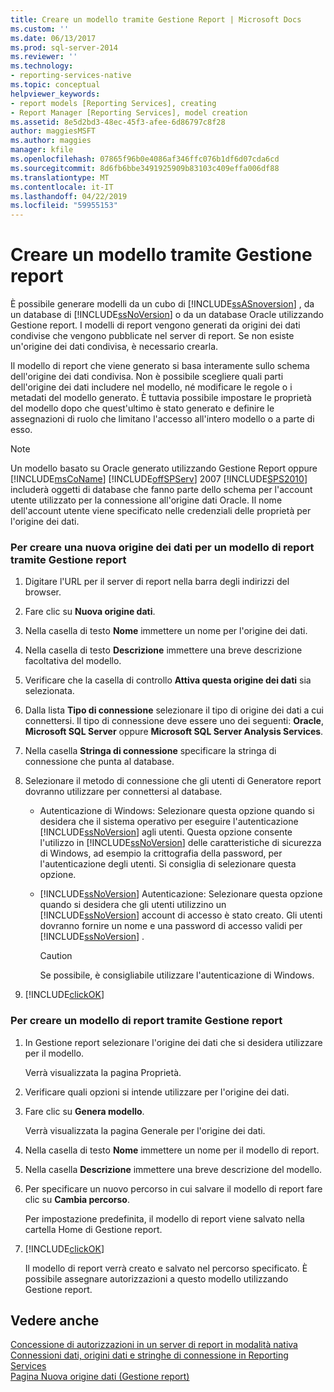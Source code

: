 ```yaml
---
title: Creare un modello tramite Gestione Report | Microsoft Docs
ms.custom: ''
ms.date: 06/13/2017
ms.prod: sql-server-2014
ms.reviewer: ''
ms.technology:
- reporting-services-native
ms.topic: conceptual
helpviewer_keywords:
- report models [Reporting Services], creating
- Report Manager [Reporting Services], model creation
ms.assetid: 8e5d2bd3-48ec-45f3-afee-6d86797c8f28
author: maggiesMSFT
ms.author: maggies
manager: kfile
ms.openlocfilehash: 07865f96b0e4086af346ffc076b1df6d07cda6cd
ms.sourcegitcommit: 8d6fb6bbe3491925909b83103c409effa006df88
ms.translationtype: MT
ms.contentlocale: it-IT
ms.lasthandoff: 04/22/2019
ms.locfileid: "59955153"
---
```

# <a name="create-a-model-using-report-manager"></a>Creare un modello tramite Gestione report
  È possibile generare modelli da un cubo di [!INCLUDE[ssASnoversion](../includes/ssasnoversion-md.md)] , da un database di [!INCLUDE[ssNoVersion](../includes/ssnoversion-md.md)] o da un database Oracle utilizzando Gestione report. I modelli di report vengono generati da origini dei dati condivise che vengono pubblicate nel server di report. Se non esiste un'origine dei dati condivisa, è necessario crearla.  
  
 Il modello di report che viene generato si basa interamente sullo schema dell'origine dei dati condivisa. Non è possibile scegliere quali parti dell'origine dei dati includere nel modello, né modificare le regole o i metadati del modello generato. È tuttavia possibile impostare le proprietà del modello dopo che quest'ultimo è stato generato e definire le assegnazioni di ruolo che limitano l'accesso all'intero modello o a parte di esso.  
  
> [!NOTE]  
>  Un modello basato su Oracle generato utilizzando Gestione Report oppure [!INCLUDE[msCoName](../includes/msconame-md.md)] [!INCLUDE[offSPServ](../includes/offspserv-md.md)] 2007 [!INCLUDE[SPS2010](../includes/sps2010-md.md)] includerà oggetti di database che fanno parte dello schema per l'account utente utilizzato per la connessione all'origine dati Oracle. Il nome dell'account utente viene specificato nelle credenziali delle proprietà per l'origine dei dati.  
  
### <a name="to-create-a-new-data-source-for-a-report-model-using-report-manager"></a>Per creare una nuova origine dei dati per un modello di report tramite Gestione report  
  
1.  Digitare l'URL per il server di report nella barra degli indirizzi del browser.  
  
2.  Fare clic su **Nuova origine dati**.  
  
3.  Nella casella di testo **Nome** immettere un nome per l'origine dei dati.  
  
4.  Nella casella di testo **Descrizione** immettere una breve descrizione facoltativa del modello.  
  
5.  Verificare che la casella di controllo **Attiva questa origine dei dati** sia selezionata.  
  
6.  Dalla lista **Tipo di connessione** selezionare il tipo di origine dei dati a cui connettersi. Il tipo di connessione deve essere uno dei seguenti: **Oracle**, **Microsoft SQL Server** oppure **Microsoft SQL Server Analysis Services**.  
  
7.  Nella casella **Stringa di connessione** specificare la stringa di connessione che punta al database.  
  
8.  Selezionare il metodo di connessione che gli utenti di Generatore report dovranno utilizzare per connettersi al database.  
  
    -   Autenticazione di Windows: Selezionare questa opzione quando si desidera che il sistema operativo per eseguire l'autenticazione [!INCLUDE[ssNoVersion](../includes/ssnoversion-md.md)] agli utenti. Questa opzione consente l'utilizzo in [!INCLUDE[ssNoVersion](../includes/ssnoversion-md.md)] delle caratteristiche di sicurezza di Windows, ad esempio la crittografia della password, per l'autenticazione degli utenti. Si consiglia di selezionare questa opzione.  
  
    -   [!INCLUDE[ssNoVersion](../includes/ssnoversion-md.md)] Autenticazione: Selezionare questa opzione quando si desidera che gli utenti utilizzino un [!INCLUDE[ssNoVersion](../includes/ssnoversion-md.md)] account di accesso è stato creato. Gli utenti dovranno fornire un nome e una password di accesso validi per [!INCLUDE[ssNoVersion](../includes/ssnoversion-md.md)] .  
  
        > [!CAUTION]  
        >  Se possibile, è consigliabile utilizzare l'autenticazione di Windows.  
  
9. [!INCLUDE[clickOK](../includes/clickok-md.md)]  
  
### <a name="to-create-a-report-model-using-report-manager"></a>Per creare un modello di report tramite Gestione report  
  
1.  In Gestione report selezionare l'origine dei dati che si desidera utilizzare per il modello.  
  
     Verrà visualizzata la pagina Proprietà.  
  
2.  Verificare quali opzioni si intende utilizzare per l'origine dei dati.  
  
3.  Fare clic su **Genera modello**.  
  
     Verrà visualizzata la pagina Generale per l'origine dei dati.  
  
4.  Nella casella di testo **Nome** immettere un nome per il modello di report.  
  
5.  Nella casella **Descrizione** immettere una breve descrizione del modello.  
  
6.  Per specificare un nuovo percorso in cui salvare il modello di report fare clic su **Cambia percorso**.  
  
     Per impostazione predefinita, il modello di report viene salvato nella cartella Home di Gestione report.  
  
7.  [!INCLUDE[clickOK](../includes/clickok-md.md)]  
  
     Il modello di report verrà creato e salvato nel percorso specificato. È possibile assegnare autorizzazioni a questo modello utilizzando Gestione report.  
  
## <a name="see-also"></a>Vedere anche  
 [Concessione di autorizzazioni in un server di report in modalità nativa](security/granting-permissions-on-a-native-mode-report-server.md)   
 [Connessioni dati, origini dati e stringhe di connessione in Reporting Services](../../2014/reporting-services/data-connections-data-sources-and-connection-strings-in-reporting-services.md)   
 [Pagina Nuova origine dati &#40;Gestione report&#41;](../../2014/reporting-services/new-data-source-page-report-manager.md)  
  
  
